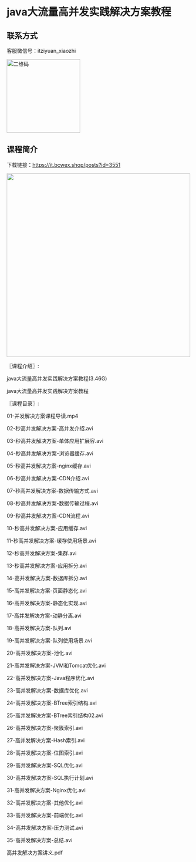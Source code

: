 # java大流量高并发实践解决方案教程

## 联系方式

客服微信号：itziyuan_xiaozhi

<img src="https://ziyuanyun.oss-cn-guangzhou.aliyuncs.com/common/20240614073449/666b82192834a.jpg" width="200" height="200" alt="二维码">

## 课程简介

下载链接：https://it.bcwex.shop/posts?id=3551

<img src="https://ziyuanyun.oss-cn-guangzhou.aliyuncs.com/yun/20240515185221/664493e5c64b3.jpg" width="500" alt="">

  〖课程介绍〗:

 java大流量高并发实践解决方案教程(3.46G)

 java大流量高并发实践解决方案教程



 〖课程目录〗:

 01-并发解决方案课程导读.mp4

 02-秒高并发解决方案-高并发介绍.avi

 03-秒高并发解决方案-单体应用扩展容.avi

 04-秒高并发解决方案-浏览器缓存.avi

 05-秒高并发解决方案-nginx缓存.avi

 06-秒高并发解决方案-CDN介绍.avi

 07-秒高并发解决方案-数据传输方式.avi

 08-秒高并发解决方案-数据传输过程.avi

 09-秒高并发解决方案-CDN流程.avi

 10-秒高并发解决方案-应用缓存.avi

 11-秒高并发解决方案-缓存使用场景.avi

 12-秒高并发解决方案-集群.avi

 13-秒高并发解决方案-应用拆分.avi

 14-高并发解决方案-数据库拆分.avi

 15-高并发解决方案-页面静态化.avi

 16-高并发解决方案-静态化实现.avi

 17-高并发解决方案-动静分离.avi

 18-高并发解决方案-队列.avi

 19-高并发解决方案-队列使用场景.avi

 20-高并发解决方案-池化.avi

 21-高并发解决方案-JVM和Tomcat优化.avi

 22-高并发解决方案-Java程序优化.avi

 23-高并发解决方案-数据库优化.avi

 24-高并发解决方案-BTree索引结构.avi

 25-高并发解决方案-BTree索引结构02.avi

 26-高并发解决方案-聚簇索引.avi

 27-高并发解决方案-Hash索引.avi

 28-高并发解决方案-位图索引.avi

 29-高并发解决方案-SQL优化.avi

 30-高并发解决方案-SQL执行计划.avi

 31-高并发解决方案-Nginx优化.avi

 32-高并发解决方案-其他优化.avi

 33-高并发解决方案-前端优化.avi

 34-高并发解决方案-压力测试.avi

 35-高并发解决方案-总结.avi

 高并发解决方案讲义.pdf

  